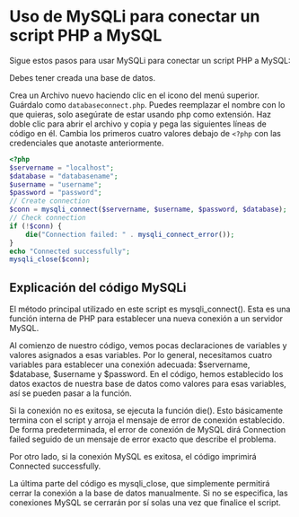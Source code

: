 # Uso de MySQLi para conectar un script PHP a MySQL

Sigue estos pasos para usar MySQLi para conectar un script PHP a MySQL:

Debes tener creada una base de datos.

Crea un Archivo nuevo haciendo clic en el icono del menú superior.
Guárdalo como `databaseconnect.php`. Puedes reemplazar el nombre con lo que quieras, solo asegúrate de estar usando php como extensión.
Haz doble clic para abrir el archivo y copia y pega las siguientes líneas de código en él. Cambia los primeros cuatro valores debajo de
`<?php` con las credenciales que anotaste anteriormente.

```php
<?php
$servername = "localhost";
$database = "databasename";
$username = "username";
$password = "password";
// Create connection
$conn = mysqli_connect($servername, $username, $password, $database);
// Check connection
if (!$conn) {
    die("Connection failed: " . mysqli_connect_error());
}
echo "Connected successfully";
mysqli_close($conn);
```

## Explicación del código MySQLi
El método principal utilizado en este script es mysqli_connect(). Esta es una función interna de PHP para establecer una nueva conexión a un servidor MySQL.

Al comienzo de nuestro código, vemos pocas declaraciones de variables y valores asignados a esas variables. Por lo general, necesitamos cuatro variables para establecer una conexión adecuada: $servername, $database, $username y $password. En el código, hemos establecido los datos exactos de nuestra base de datos como valores para esas variables, así se pueden pasar a la función.

Si la conexión no es exitosa, se ejecuta la función die(). Esto básicamente termina con el script y arroja el mensaje de error de conexión establecido. De forma predeterminada, el error de conexión de MySQL dirá Connection failed seguido de un mensaje de error exacto que describe el problema.

Por otro lado, si la conexión MySQL es exitosa, el código imprimirá Connected successfully.

La última parte del código es mysqli_close, que simplemente permitirá cerrar la conexión a la base de datos manualmente. Si no se especifica, las conexiones MySQL se cerrarán por sí solas una vez que finalice el script.
